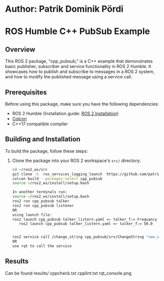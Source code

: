 # Author: Patrik Dominik Pördi
# ROS Humble C++ PubSub Example

## Overview

This ROS 2 package, "cpp_pubsub," is a C++ example that demonstrates basic publisher, subscriber and service functionality in ROS 2 Humble. It showcases how to publish and subscribe to messages in a ROS 2 system, and how to modify the published message using a service call.

## Prerequisites

Before using this package, make sure you have the following dependencies:

- ROS 2 Humble (Installation guide: [ROS 2 Installation](https://docs.ros.org/en/humble/Installation.html))
- [Colcon](https://colcon.readthedocs.io/en/released/)
- C++17 compatible compiler

## Building and Installation

To build the package, follow these steps:

1. Clone the package into your ROS 2 workspace's `src/` directory:

   ```bash
   cd ~/ros2_ws/src
   git clone -b  ros_services_logging_launch  https://github.com/patrikpordi/beginner_tutorials.git
   colcon build --packages-select cpp_pubsub
   source ~/ros2_ws/install/setup.bash

   In another terminals run:
   source ~/ros2_ws/install/setup.bash
   ros2 run cpp_pubsub talker
   ros2 run cpp_pubsub listener
   OR
   using launch file:
   ros2 launch cpp_pubsub talker_listern.yaml => talker_f:= Frequancy 50.0 is a decent      option
      ros2 launch cpp_pubsub talker_listern.yaml => talker_f:= 50.0


   ros2 service call /change_string cpp_pubsub/srv/ChangeString "new_string: 'Update'"
   OR
   use rqt to call the service


## Results

Can be found results/
   cppcheck.txt
   cpplint.txt
   rqt_console.png


